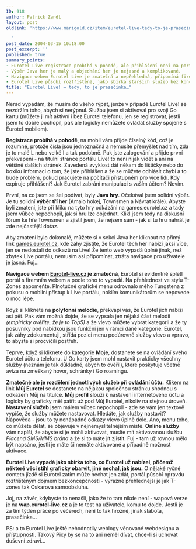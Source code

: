 ```yaml
---
ID: 918
author: Patrick Zandl
layout: post
oldlink: 'https://www.marigold.cz/item/eurotel-live-tedy-to-je-prasecinka

  '
post_date: 2004-03-15 10:18:00
post_excerpt: ''
published: true
summary_points:
- Eurotel Live registrace probíhá v pohodě, ale přihlášení není na portálu vidět.
- Výběr Java her je malý a objednání her je nejasné a komplikované.
- Navigace webem Eurotel Live je zmatečná a nepřehledná, připomíná firemní web.
- Eurotel Live působí roztříštěně, jako sbírka starších služeb bez koncepce.
title: "Eurotel Live! – tedy, to je prasečinka…"
---
```


<p>
Nerad vypadám, že musím do všeho rýpat, jenže v případě Eurotel Live! se nezdržím toho, abych si nerýpnul. Službu jsem si aktivoval pro svoji Go kartu (můžete ji mít aktivní i bez Eurotel telefonu, jen se registrovat, jestli jsem to dobře pochopil, pak ale logicky nemůžete ovládat služby spojené s Eurotel mobilem).</p>

<p>
<STRONG>Registrace probíhá v pohodě</STRONG>, na mobil vám přijde číselný kód, což je rozumné, protože čísla jsou jednoznačná a nemusíte přemýšlet nad tím, zda je to malé L nebo velké I a tak podobně. Pak jste zalogování a přijde první překvapení - na titulní stránce portálu Live! to není nijak vidět a ani na většině dalších stránek. Zavedená zvyklost dát někam do lištičky nebo do boxíku informaci o tom, že jste přihlášen a že se můžete odhlásit chybí a to bude problém, pokud pracujete na počítači přístupném pro více lidí. Kdy expiruje přihlášení? Jak Eurotel zabrání manipulaci s vaším účtem? Nevím. </p>

<p>
První, na co jsem se šel podívat, byly <STRONG>Java hry</STRONG>. Očekával jsem solidní výběr. Je tu solidní <STRONG>výběr tří her</STRONG> (Amaio hokej, Townsmen a Návrat krále). Abyste byli zmateni, jste při kliku na tyto hry odkázáni na games.eurotel.cz a tady jsem vůbec nepochopil, jak si hru lze objednat. Klikl jsem tedy na diskusní fórum ke hře Townsmen a zjistil jsem, že nejsem sám - jak si tu hru nahrát je zde nejčastější dotaz. </p>

<p>
Aby zmatení bylo dokonalé, můžete si v sekci Java her kliknout na přímý link <A href="http://beta.marigold.cz/htp://games.eurotel.cz/" target=_blank>games.eurotel.cz</A>, kde záhy zjistíte, že Eurotel těch her nabízí jaksi více, jen se nedostali do odkazů na Live! Že tento web vypadá úplně jinak, než zbytek Live portálu, nemusím asi připomínat, ztráta navigace pro uživatele je jasná. Fuj...</p>

<p>
<STRONG>Navigace webem <A href="http://www.eurotel-live.cz/" target=_blank>Eurotel-live.cz</A> je zmatečná</STRONG>, Eurotel si evidentně spletl portál s firemním webem a podle toho to vypadá. Na přehlednost ve stylu T-Zones zapomeňte. Plnotučné grafické menu odrovnalo mého Tungstena z pokusu o mobilní přístup k Live portálu, nokiím komunikátorům&#160;se nepovede o moc lépe. &#160;</p>

<p>
Když si kliknete na <STRONG>polyfonní melodie</STRONG>, překvapí vás, že Eurotel jich nabízí asi pět. Pak vám možná dojde, že se vypsala jen nějaká část melodií <EM>(empiricky ověříte, že je to Top5)</EM> a že vlevo můžete vybrat kategorii a že ty posuvníky pod nabídkou jsou funkční jen v rámci dané kategorie. Eurotel, jak záhy zdokumentuji, střídá pozici menu podúrovně služby vlevo a vpravo, to abyste si procvičili postřeh.</p>

<p>
Teprve, když si kliknete do kategorie <STRONG>Moje</STRONG>, dostanete se na ovládání svého Eurotel účtu a telefonu. U Go karty jsem mohl nastavit prakticky všechny služby (neznám je tak důkladně, abych to ověřil), které poskytuje včetně avíza na zmeškaný hovor, schránky i Go roamingu. </p>

<p>
<STRONG>Zmatečné ale je rozdělení jednotlivých služeb při ovládání účtu.</STRONG> Klikem na link <STRONG>Můj Eurotel</STRONG> se dostanete na nějakou společnou stránku shodnou s odkazem Můj na titulce. <STRONG>Můj profil</STRONG> slouží k nastavení internetového účtu a logicky by graficky měl patřit už pod Můj Eurotel, nikoliv na stejnou úroveň. <STRONG>Nastavení služeb</STRONG> jsem málem vůbec nepochopil - zde se vám jen textově vypíše, že služby můžete nastavovat. Hledáte, jak služby nastavit? Nápověda - jsou to ty nenápadné odkazy vlevo úplně dole. Ano, menu toho, co můžete dělat, se objevuje v nejnemyslitelnějším místě. <STRONG>Online služby</STRONG> vám napíší, že abyste si je mohli aktivovat, musíte mít aktivovanou službu <EM>Placená SMS/MMS brána</EM> a že si to máte jít zjistit. Fuj - tam už rovnou mělo být napsáno, jestli je máte či nemáte aktivované a případně možnost aktivace. </p>

<p>
<STRONG>Eurotel Live vypadá jako sbírka toho, co Eurotel už nabízel, přičemž některé věci stihl graficky obarvit, jiné nechal, jak jsou.</STRONG> O nějaké ryčné contetn jízdě si Eurotel zatím může nechat jen zdát, portál působí opravdu roztříštěným dojmem bezkoncepčnosti - výrazně přehlednější je jak T-zones tak Oskarova samoobsluha. </p>

<p>
Joj, na závěr, kdybyste to nenašli, jako že to tam nikde není - wapová verze je na <STRONG>wap.eurotel-live.cz</STRONG> a je to test na uživatele, komu to dojde. Jestli je za tím týden práce po večerech, není to tak hrozné, jinak slabota, prasečinka... </p>

<p>
PS: a to Eurotel Live ještě nehodnotily weblogy věnované webdesignu a přístupnosti. Takový Pixy by se na to ani neměl dívat, chce-li si uchovat duševní&#160;zdraví...</p>